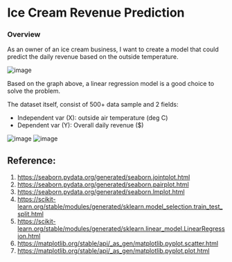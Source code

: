 # Ice Cream Revenue Prediction
### Overview
As an owner of an ice cream business, I want to create a model that could predict the daily revenue based on the outside temperature. 

![image](https://user-images.githubusercontent.com/37673834/174699411-c15aabd9-7c93-4cca-85c5-9cf08ca36dff.png)

Based on the graph above, a linear regression model is a good choice to solve the problem.

The dataset itself, consist of 500+ data sample and 2 fields:
 - Independent var (X): outside air temperature (deg C)
 - Dependent var (Y): Overall daily revenue ($)

![image](https://user-images.githubusercontent.com/37673834/174691489-4bd1d9f9-a59f-4cde-8b28-0247aa9e7cad.png)
![image](https://user-images.githubusercontent.com/37673834/174700364-3f7b32e8-e647-464b-bd6c-e890e0167b5b.png)


## Reference:
1. https://seaborn.pydata.org/generated/seaborn.jointplot.html
2. https://seaborn.pydata.org/generated/seaborn.pairplot.html
3. https://seaborn.pydata.org/generated/seaborn.lmplot.html
4. https://scikit-learn.org/stable/modules/generated/sklearn.model_selection.train_test_split.html
5. https://scikit-learn.org/stable/modules/generated/sklearn.linear_model.LinearRegression.html
6. https://matplotlib.org/stable/api/_as_gen/matplotlib.pyplot.scatter.html
7. https://matplotlib.org/stable/api/_as_gen/matplotlib.pyplot.plot.html
